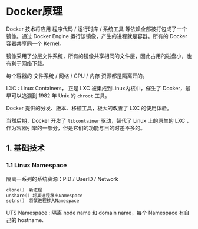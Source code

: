 # Docker原理

Docker 技术将应用 程序代码 / 运行时库 / 系统工具 等依赖全部被打包成了一个镜像。通过 Docker Engine 运行该镜像，产生的进程就是容器。所有的 Docker 容器共享同一个 Kernel。

镜像采用了分层文件系统，所有的镜像共享相同的文件层，因此占用的磁盘小，也有利于网络下载。

每个容器的 文件系统 / 网络 / CPU / 内存 资源都是隔离开的。

LXC : Linux Containers， 正是 LXC 被集成到Linux内核中，催生了 Docker，最早可以追溯到 1982 年 Unix 的 `chroot` 工具。

Docker 提供的分发、版本、移植工具，极大的改善了 LXC 的使用体验。

当然后期，Docker 开发了 `libcontainer` 驱动，替代了 Linux 上的原生的 LXC ，作为容器引擎的一部分，但是它们的功能与目的时差不多的。



## 1. 基础技术

### 1.1 Linux Namespace

隔离一系列的系统资源：PID / UserID / Network

```go
clone()　新进程
unshare() 将某进程移出Namespace
setns()　将某进程移入Namespace
```

UTS Namespace : 隔离 node name 和 domain name，每个 Namespace 有自己的 hostname.

